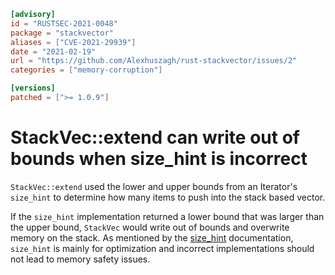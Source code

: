 ```toml
[advisory]
id = "RUSTSEC-2021-0048"
package = "stackvector"
aliases = ["CVE-2021-29939"]
date = "2021-02-19"
url = "https://github.com/Alexhuszagh/rust-stackvector/issues/2"
categories = ["memory-corruption"]

[versions]
patched = [">= 1.0.9"]
```

# StackVec::extend can write out of bounds when size_hint is incorrect

`StackVec::extend` used the lower and upper bounds from an Iterator's
`size_hint` to determine how many items to push into the stack based vector.

If the `size_hint` implementation returned a lower bound that was larger than
the upper bound, `StackVec` would write out of bounds and overwrite memory
on the stack. As mentioned by the [size_hint](https://doc.rust-lang.org/std/iter/trait.Iterator.html#provided-methods)
documentation, `size_hint` is mainly for optimization and incorrect
implementations should not lead to memory safety issues.

